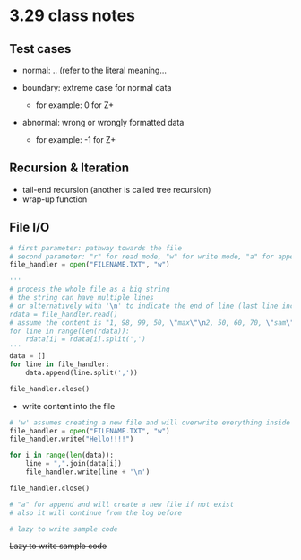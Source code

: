 # 3.29 class notes

## Test cases

* normal: .. (refer to the literal meaning...

* boundary: extreme case for normal data
  * for example: 0 for Z+

* abnormal: wrong or wrongly formatted data
  * for example: -1 for Z+

## Recursion & Iteration

* tail-end recursion (another is called tree recursion)
* wrap-up function

## File I/O

```python
# first parameter: pathway towards the file
# second parameter: "r" for read mode, "w" for write mode, "a" for append
file_handler = open("FILENAME.TXT", "w")

'''
# process the whole file as a big string
# the string can have multiple lines
# or alternatively with '\n' to indicate the end of line (last line included)
rdata = file_handler.read()
# assume the content is "1, 98, 99, 50, \"max\"\n2, 50, 60, 70, \"sam\"\n"
for line in range(len(rdata)):
    rdata[i] = rdata[i].split(',')
'''
data = []
for line in file_handler:
    data.append(line.split(','))

file_handler.close()
```

* write content into the file

```python
# 'w' assumes creating a new file and will overwrite everything inside the file before
file_handler = open("FILENAME.TXT", "w")
file_handler.write("Hello!!!!")

for i in range(len(data)):
    line = ",".join(data[i])
    file_handler.write(line + '\n')

file_handler.close()
```

```python
# "a" for append and will create a new file if not exist
# also it will continue from the log before

# lazy to write sample code
```

~~Lazy to write sample code~~